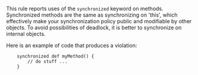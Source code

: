 
This rule reports uses of the `synchronized` keyword on methods. Synchronized methods
are the same as synchronizing on 'this', which effectively make your synchronization policy
public and modifiable by other objects. To avoid possibilities of deadlock, it is better to
synchronize on internal objects.

Here is an example of code that produces a violation:

```
    synchronized def myMethod() {
        // do stuff ...
    }
```


